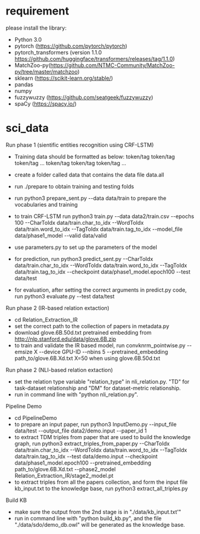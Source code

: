 # requirement

please install the library:

- Python 3.0 
- pytorch (https://github.com/pytorch/pytorch)
- pytorch_transformers (version 1.1.0 https://github.com/huggingface/transformers/releases/tag/1.1.0)
- MatchZoo-py(https://github.com/NTMC-Community/MatchZoo-py/tree/master/matchzoo)
- sklearn (https://scikit-learn.org/stable/)
- pandas
- numpy
- fuzzywuzzy (https://github.com/seatgeek/fuzzywuzzy)
- spaCy (https://spacy.io/)


# sci_data

Run phase 1 (sientific entities recognition using CRF-LSTM)

- Training data should be formatted as below:
token/tag token/tag token/tag ...
token/tag token/tag token/tag ...

- create a folder called data that contains the data file data.all
- run ./prepare to obtain training and testing folds
- run python3 prepare_sent.py --data data/train to prepare the vocabularies and training 
- to train CRF-LSTM run python3 train.py --data data2/train.csv --epochs 100 --CharToIdx data/train.char_to_idx --WordToIdx data/train.word_to_idx --TagToIdx data/train.tag_to_idx --model_file data/phase1_model --valid data/valid
- use parameters.py to set up the parameters of the model
- for prediction, run python3 predict_sent.py --CharToIdx data/train.char_to_idx --WordToIdx data/train.word_to_idx --TagToIdx data/train.tag_to_idx --checkpoint data/phase1_model.epoch100 --test data/test
- for evaluation, after setting the correct arguments in predict.py code, run python3 evaluate.py --test data/test


Run phase 2 (IR-based relation extaction)

- cd Relation_Extraction_IR
- set the correct path to the collection of papers in metadata.py
- download glove.6B.50d.txt pretrained embedding from http://nlp.stanford.edu/data/glove.6B.zip
- to train and validate the IR based model, run convknrm_pointwise.py --emsize X --device GPU-ID --nbins 5 --pretrained_embedding path_to/glove.6B.Xd.txt
X=50 when using glove.6B.50d.txt

Run phase 2 (NLI-based relation extaction)

- set the relation type variable "relation_type" in nli_relation.py. "TD" for task-dataset relationship and "DM" for dataset-metric relationship.
- run in command line with "python nli_relation.py".

Pipeline Demo

- cd PipelineDemo
- to prepare an input paper, run python3 InputDemo.py --input_file data/test --output_file data2/demo.input --paper_id 1
- to extract TDM triples from paper that are used to build the knowledge graph, run python3 extract_triples_from_paper.py --CharToIdx data/train.char_to_idx --WordToIdx data/train.word_to_idx --TagToIdx data/train.tag_to_idx --test data/demo.input --checkpoint data/phase1_model.epoch100 --pretrained_embedding path_to/glove.6B.Xd.txt --phase2_model Relation_Extraction_IR/stage2_model.pt
- to extract triples from all the papers collection, and form the input file kb_input.txt to the knowledge base, run python3 extract_all_triples.py   


Build KB

- make sure the output from the 2nd stage is in "./data/kb_input.txt'"
- run in command line with "python build_kb.py", and the file "./data/sdo/demo_db.owl" will be generated as the knowledge base.
